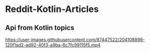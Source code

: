 # Reddit-Kotlin-Articles
## Api from Kotlin topics

https://user-images.githubusercontent.com/87447522/204108898-120f1ad2-ad92-40f3-a9ba-6c7fc99115f5.mp4
